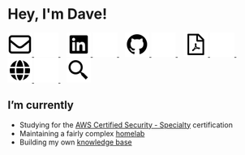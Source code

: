 # Hey, I'm Dave! <!--<img src="./assets/wave.gif" width="30px"> -->

<!--
**davelevine/davelevine** is a ✨ _special_ ✨ repository because its `README.md` (this file) appears on your GitHub profile.

Here are some ideas to get you started:

// Hand emoji 👋

- 🔭 I’m currently working on ...
- 🌱 I’m currently learning ...
- 👯 I’m looking to collaborate on ...
- 🤔 I’m looking for help with ...
- 💬 Ask me about ...
- 📫 How to reach me: ...
- 😄 Pronouns: ...
- ⚡ Fun fact: ...
-->

<!-- Social Icons -->

<p>
    <a href="mailto:contact@levine.io#gh-light-mode-only">
        <img src="./assets/light-mode/envelope.svg" />
    </a>
    <a href="mailto:contact@levine.io#gh-dark-mode-only">
        <img src="./assets/dark-mode/envelope.svg" />
    </a>
    &nbsp;&nbsp;
    <a href="https://www.linkedin.com/in/iamdavelevine#gh-light-mode-only">
        <img src="./assets/light-mode/linkedin.svg" />
    </a>
    <a href="https://www.linkedin.com/in/iamdavelevine#gh-dark-mode-only">
        <img src="./assets/dark-mode/linkedin.svg" />
    </a>
    &nbsp;&nbsp;
    <a href="https://github.com/davelevine#gh-light-mode-only">
        <img src="./assets/light-mode/github.svg" />
    </a>
    <a href="https://github.com/davelevine#gh-dark-mode-only">
        <img src="./assets/dark-mode/github.svg" />
    </a>
    &nbsp;&nbsp;
    <a href="https://cdn.levine.io/uploads/portfolio/public/assets/davelevine-resume.pdf#gh-light-mode-only">
        <img src="./assets/light-mode/resume.svg" />
    </a>
    <a href="https://cdn.levine.io/uploads/portfolio/public/assets/davelevine-resume.pdf#gh-dark-mode-only">
        <img src="./assets/dark-mode/resume.svg" />
    </a>
    &nbsp;&nbsp;
    <a href="https://kb.levine.io#gh-light-mode-only">
        <img src="./assets/light-mode/globe.svg" />
    </a>
    <a href="https://kb.levine.io#gh-dark-mode-only">
        <img src="./assets/dark-mode/globe.svg" />
    </a>
    &nbsp;&nbsp;
    <a href="https://search.cc#gh-light-mode-only">
        <img src="./assets/light-mode/searx.svg" />
    </a>
</p>

## I’m currently

- Studying for the [AWS Certified Security - Specialty](https://aws.amazon.com/certification/certified-security-specialty/) certification
- Maintaining a fairly complex [homelab](https://cdn.levine.io/uploads/images/gallery/2023-11/network-diagram-1.png)
- Building my own [knowledge base](https://kb.levine.io)
